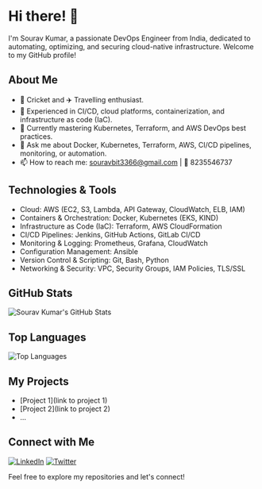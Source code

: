 # Hi there! 👋

I'm Sourav Kumar, a passionate DevOps Engineer from India, dedicated to automating, optimizing, and securing cloud-native infrastructure. Welcome to my GitHub profile!

## About Me

- 🏏 Cricket and ✈️ Travelling enthusiast.
- 🔧 Experienced in CI/CD, cloud platforms, containerization, and infrastructure as code (IaC).
- 🌱 Currently mastering Kubernetes, Terraform, and AWS DevOps best practices.
- 💬 Ask me about Docker, Kubernetes, Terraform, AWS, CI/CD pipelines, monitoring, or automation.
- 📫 How to reach me: [souravbit3366@gmail.com](mailto:souravbit3366@gmail.com) | 📱 8235546737

## Technologies & Tools

- Cloud: AWS (EC2, S3, Lambda, API Gateway, CloudWatch, ELB, IAM)
- Containers & Orchestration: Docker, Kubernetes (EKS, KIND)
- Infrastructure as Code (IaC): Terraform, AWS CloudFormation
- CI/CD Pipelines: Jenkins, GitHub Actions, GitLab CI/CD
- Monitoring & Logging: Prometheus, Grafana, CloudWatch
- Configuration Management: Ansible
- Version Control & Scripting: Git, Bash, Python
- Networking & Security: VPC, Security Groups, IAM Policies, TLS/SSL

## GitHub Stats

![Sourav Kumar's GitHub Stats](https://github-readme-stats.vercel.app/api?username=sourav3366&show_icons=true&hide=contribs,prs)

## Top Languages

![Top Languages](https://github-readme-stats.vercel.app/api/top-langs/?username=sourav3366&layout=compact)

## My Projects

- [Project 1](link to project 1)
- [Project 2](link to project 2)
- ...

## Connect with Me

[![LinkedIn](https://img.shields.io/badge/LinkedIn-Sourav%20Kumar-blue)](https://www.linkedin.com/in/sourav-kumar-750b91153/)
[![Twitter](https://img.shields.io/badge/Twitter-souravbit-blue)](https://twitter.com/souravbit)

Feel free to explore my repositories and let's connect!

